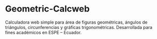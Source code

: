 # Geometric-Calcweb
Calculadora web simple para área de figuras geométricas, ángulos de triángulos, circunferencias y gráficas trigonométricas. Desarrollada para fines académicos en ESPE – Ecuador.
